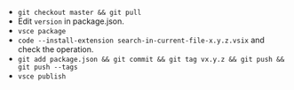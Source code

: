 * `git checkout master && git pull`
* Edit `version` in package.json.
* `vsce package`
* `code --install-extension search-in-current-file-x.y.z.vsix` and check the operation.
* `git add package.json && git commit && git tag vx.y.z && git push && git push --tags`
* `vsce publish`
